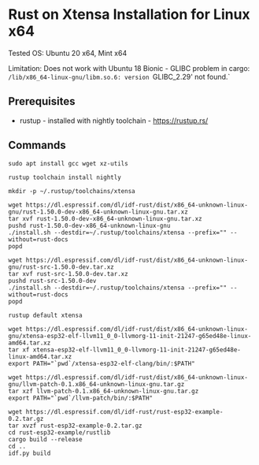# Rust on Xtensa Installation for Linux x64

Tested OS: Ubuntu 20 x64, Mint x64

Limitation: Does not work with Ubuntu 18 Bionic - GLIBC problem in cargo: `/lib/x86_64-linux-gnu/libm.so.6: version `GLIBC_2.29' not found.`

## Prerequisites

- rustup - installed with nightly toolchain - https://rustup.rs/

## Commands

```
sudo apt install gcc wget xz-utils

rustup toolchain install nightly

mkdir -p ~/.rustup/toolchains/xtensa

wget https://dl.espressif.com/dl/idf-rust/dist/x86_64-unknown-linux-gnu/rust-1.50.0-dev-x86_64-unknown-linux-gnu.tar.xz
tar xvf rust-1.50.0-dev-x86_64-unknown-linux-gnu.tar.xz
pushd rust-1.50.0-dev-x86_64-unknown-linux-gnu
./install.sh --destdir=~/.rustup/toolchains/xtensa --prefix="" --without=rust-docs
popd

wget https://dl.espressif.com/dl/idf-rust/dist/x86_64-unknown-linux-gnu/rust-src-1.50.0-dev.tar.xz
tar xvf rust-src-1.50.0-dev.tar.xz
pushd rust-src-1.50.0-dev
./install.sh --destdir=~/.rustup/toolchains/xtensa --prefix="" --without=rust-docs
popd

rustup default xtensa

wget https://dl.espressif.com/dl/idf-rust/dist/x86_64-unknown-linux-gnu/xtensa-esp32-elf-llvm11_0_0-llvmorg-11-init-21247-g65ed48e-linux-amd64.tar.xz
tar xf xtensa-esp32-elf-llvm11_0_0-llvmorg-11-init-21247-g65ed48e-linux-amd64.tar.xz
export PATH="`pwd`/xtensa-esp32-elf-clang/bin/:$PATH"

wget https://dl.espressif.com/dl/idf-rust/dist/x86_64-unknown-linux-gnu/llvm-patch-0.1.x86_64-unknown-linux-gnu.tar.gz
tar xzf llvm-patch-0.1.x86_64-unknown-linux-gnu.tar.gz
export PATH="`pwd`/llvm-patch/bin/:$PATH"

wget https://dl.espressif.com/dl/idf-rust/rust-esp32-example-0.2.tar.gz
tar xvzf rust-esp32-example-0.2.tar.gz
cd rust-esp32-example/rustlib
cargo build --release
cd ..
idf.py build
```


